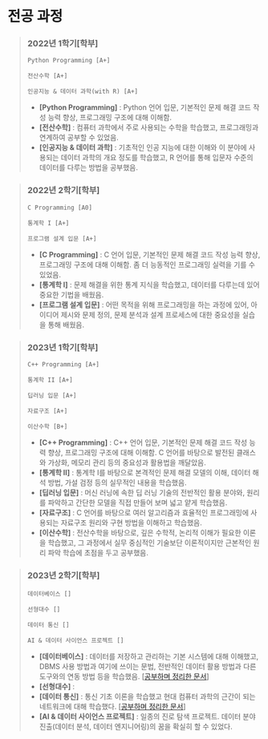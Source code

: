 # 전공 과정
> ### 2022년 1학기[학부]
> ```
> Python Programming [A+]
>
> 전산수학 [A+]
>
> 인공지능 & 데이터 과학(with R) [A+]
> ```
> - **[Python Programming]** : Python 언어 입문, 기본적인 문제 해결 코드 작성 능력 향상, 프로그래밍 구조에 대해 이해함.
> - **[전산수학]** : 컴퓨터 과학에서 주로 사용되는 수학을 학습했고, 프로그래밍과 연계하여 공부할 수 있었음.
> - **[인공지능 & 데이터 과학]** : 기초적인 인공 지능에 대한 이해와 이 분야에 사용되는 데이터 과학의 개요 정도를 학습했고, R 언어를 통해 입문자 수준의 데이터를 다루는 방법을 공부했음.
  
> ### 2022년 2학기[학부]
> ```
> C Programming [A0]
>
> 통계학 I [A+]
>
> 프로그램 설계 입문 [A+]
> ```
> - **[C Programming]** : C 언어 입문, 기본적인 문제 해결 코드 작성 능력 향상, 프로그래밍 구조에 대해 이해함. 좀 더 능동적인 프로그래밍 실력을 기를 수 있었음.
> - **[통계학 I]** : 문제 해결을 위한 통계 지식을 학습했고, 데이터를 다루는데 있어 중요한 기법을 배웠음.
> - **[프로그램 설계 입문]** : 어떤 목적을 위해 프로그래밍을 하는 과정에 있어, 아이디어 제시와 문제 정의, 문제 분석과 설계 프로세스에 대한 중요성을 실습을 통해 배웠음.

> ### 2023년 1학기[학부]
> ```
> C++ Programming [A+]
>
> 통계학 II [A+]
>
> 딥러닝 입문 [A+]
>
> 자료구조 [A+]
>
> 이산수학 [B+]
> ```
> - **[C++ Programming]** : C++ 언어 입문, 기본적인 문제 해결 코드 작성 능력 향상, 프로그래밍 구조에 대해 이해함. C 언어를 바탕으로 발전된 클래스와 가상화, 메모리 관리 등의 중요성과 활용법을 깨달았음.
> - **[통계학 II]** : 통계학 I를 바탕으로 본격적인 문제 해결 모델의 이해, 데이터 해석 방법, 가설 검정 등의 실무적인 내용을 학습했음.
> - **[딥러닝 입문]** : 머신 러닝에 속한 딥 러닝 기술의 전반적인 활용 분야와, 원리를 파악하고 간단한 모델을 직접 만들어 보며 넓고 얕게 학습했음.
> - **[자료구조]** : C 언어를 바탕으로 여러 알고리즘과 효율적인 프로그래밍에 사용되는 자료구조 원리와 구현 방법을 이해하고 학습했음.
> - **[이산수학]** : 전산수학을 바탕으로, 깊은 수학적, 논리적 이해가 필요한 이론을 학습했고, 그 과정에서 실무 중심적인 기술보단 이론적이지만 근본적인 원리 파악 학습에 초점을 두고 공부했음.

> ### 2023년 2학기[학부]
> ```
> 데이터베이스 []
>
> 선형대수 []
>
> 데이터 통신 []
>
> AI & 데이터 사이언스 프로젝트 []
> ```
> - **[데이터베이스]** : 데이터를 저장하고 관리하는 기본 시스템에 대해 이해했고, DBMS 사용 방법과 여기에 쓰이는 문법, 전반적인 데이터 활용 방법과 다른 도구와의 연동 방법 등을 학습했음. [[공부하며 정리한 문서]()]
> - **[선형대수]** : 
> - **[데이터 통신]** : 통신 기초 이론을 학습했고 현대 컴퓨터 과학의 근간이 되는 네트워크에 대해 학습했다. [[공부하며 정리한 문서]()]
> - **[AI & 데이터 사이언스 프로젝트]** : 일종의 진로 탐색 프로젝트. 데이터 분야 진출(데이터 분석, 데이터 엔지니어링)의 꿈을 확실히 할 수 있었다. 
